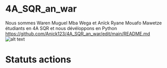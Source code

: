# 4A_SQR_an_war
Nous sommes Waren Muguel Mba Wega et Anïck Ryane Mouafo Mawetze étudiants en 4A SQR et nous dévéloppons en Python
 https://github.com/Anick123/4A_SQR_an_war/edit/main/README.md
 ![alt text](https://img-ik.cars.co.za/news-site-za/images/2022/06/a45-dyn.jpg?tr=h-347%2Cw-617)
 # Statuts actions
